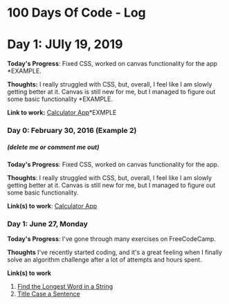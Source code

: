 # 100 Days Of Code - Log

# Day 1: JUly 19, 2019


**Today's Progress**: Fixed CSS, worked on canvas functionality for the app *EXAMPLE.

**Thoughts:** I really struggled with CSS, but, overall, I feel like I am slowly getting better at it. Canvas is still new for me, but I managed to figure out some basic functionality *EXAMPLE.

**Link to work:** [Calculator App](http://www.example.com)*EXMPLE

### Day 0: February 30, 2016 (Example 2)
##### (delete me or comment me out)

**Today's Progress**: Fixed CSS, worked on canvas functionality for the app.

**Thoughts**: I really struggled with CSS, but, overall, I feel like I am slowly getting better at it. Canvas is still new for me, but I managed to figure out some basic functionality.

**Link(s) to work**: [Calculator App](http://www.example.com)


### Day 1: June 27, Monday

**Today's Progress**: I've gone through many exercises on FreeCodeCamp.

**Thoughts** I've recently started coding, and it's a great feeling when I finally solve an algorithm challenge after a lot of attempts and hours spent.

**Link(s) to work**
1. [Find the Longest Word in a String](https://www.freecodecamp.com/challenges/find-the-longest-word-in-a-string)
2. [Title Case a Sentence](https://www.freecodecamp.com/challenges/title-case-a-sentence)
